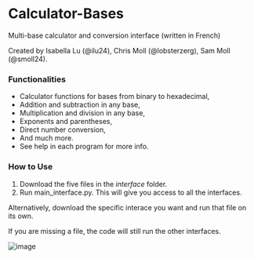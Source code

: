 # Calculator-Bases
Multi-base calculator and conversion interface (written in French)

Created by Isabella Lu (@ilu24), Chris Moll (@lobsterzerg), Sam Moll (@smoll24).


### Functionalities
- Calculator functions for bases from binary to hexadecimal,
- Addition and subtraction in any base,
- Multiplication and division in any base,
- Exponents and parentheses,
- Direct number conversion,
- And much more.
- See help in each program for more info.

### How to Use
1) Download the five files in the *interface* folder.
2) Run main_interface.py.
This will give you access to all the interfaces.

Alternatively, download the specific interace you want and run that file on its own.

If you are missing a file, the code will still run the other interfaces.


![image](https://user-images.githubusercontent.com/115204665/226491693-ea57e4d4-8996-42ab-8827-9e5ac81206b7.png)
